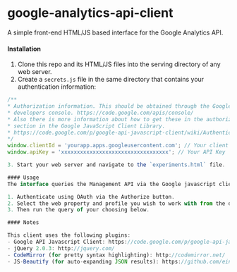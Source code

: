 google-analytics-api-client
===========================

A simple front-end HTML/JS based interface for the Google Analytics API.

#### Installation
1. Clone this repo and its HTML/JS files into the serving directory of any web server.
2. Create a `secrets.js` file in the same directory that contains your authentication information:

  ```javascript
  /**
  * Authorization information. This should be obtained through the Google APIs
  * developers console. https://code.google.com/apis/console/
  * Also there is more information about how to get these in the authorization
  * section in the Google JavaScript Client Library.
  * https://code.google.com/p/google-api-javascript-client/wiki/Authentication
  */
  window.clientId = 'yourapp.apps.googleusercontent.com'; // Your client ID
  window.apiKey = 'xxxxxxxxxxxxxxxxxxxxxxxxxxxxxxxxxx'; // Your API Key

3. Start your web server and navigate to the `experiments.html` file.

#### Usage
The interface queries the Management API via the Google javascript client.

1. Authenticate using OAuth via the Authorize button.
2. Select the web property and profile you wish to work with from the dropdowns.
3. Then run the query of your choosing below.

#### Notes

This client uses the following plugins:
 - Google API Javascript Client: https://code.google.com/p/google-api-javascript-client/
 - jQuery 2.0.3: http://jquery.com/
 - CodeMirror (for pretty syntax highlighting): http://codemirror.net/
 - JS-Beautify (for auto-expanding JSON results): https://github.com/einars/js-beautify
